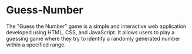 # Guess-Number
The "Guess the Number" game is a simple and interactive web application developed using HTML, CSS, and JavaScript. It allows users to play a guessing game where they try to identify a randomly generated number within a specified range.
